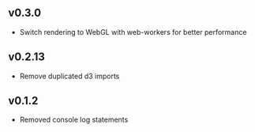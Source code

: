 ## v0.3.0

- Switch rendering to WebGL with web-workers for better performance

## v0.2.13

- Remove duplicated d3 imports

## v0.1.2

- Removed console log statements
